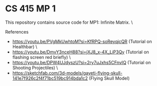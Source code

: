 # CS 415 MP 1
This repository contains source code for MP1: Infinite Matrix. \

References
- https://youtu.be/PVgMkUwhtoM?si=KfRPQ-soReyqjcQR (Tutorial on Healthbar) \
- https://youtu.be/DmvY3nceH88?si=jXJ8_x-4X_LiP3Qy (Tutorial on flashing screen red briefly) \
- https://youtu.be/DPW4UJdyszU?si=2ry7uJxhs5CFnvIQ (Tutorial on Shooting Projectiles) \
- https://sketchfab.com/3d-models/gayeti-flying-skull-141e7f926c2f4f71bc519bc914bda1c2 (Flying Skull Model)
